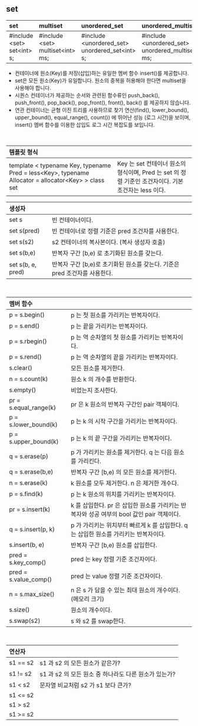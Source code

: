 
## set

| set | multiset | unordered_set | unordered_multiset |
|:----------|:----------|:---------|:----------|
| #include \<set> </br> set\<int> s; | #include \<set> </br> multiset\<int> ms; | #include \<unordered_set> </br> unordered_set\<int> s; | #include \<unordered_set> </br> unordered_multiset\<int> ms; |

* 컨테이너에 원소(Key)를 저장(삽입)하는 유일한 멤버 함수 insert()를 제공합니다.
* set은 모든 원소(Key)가 유일합니다. 원소의 중복을 허용해야 한다면 multiset을 사용해야 합니다.
* 시퀀스 컨테이너가 제공하는 순서와 관련된 함수류인 push_back(), push_front(), pop_back(), pop_front(), front(), back() 를 제공하지 않습니다.
* 연관 컨테이너는 균형 이진 트리를 사용하므로 찾기 연산(find(), lower_bound(), upper_bound(), equal_range(), count()) 에 뛰어난 성능 (로그 시간)을 보이며, insert() 멤버 함수를 이용한 삽입도 로그 시간 복잡도를 보입니다.
</br>

| 템플릿 형식 ||
|:----------|:----------|
| template < typename Key, typename Pred = less\<Key>, typename Allocator = allocator\<Key> > class set | Key 는 set 컨테이너 원소의 형식이며, Pred 는 set 의 정렬 기준인 조건자이다. 기본 조건자는 less 이다. |

| 생성자 ||
|:----------|:----------|
| set s | 빈 컨테이너이다. |
| set s(pred) | 빈 컨테이너로 정렬 기준은 pred 조건자를 사용한다. |
| set s(s2) | s2 컨테이너의 복사본이다. (복사 생성자 호출) |
| set s(b,e) | 반복자 구간 \[b,e) 로 초기화된 원소를 갖는다. |
| set s(b, e, pred) | 반복자 구간 \[b,e)로 초기화된 원소를 갖는다. 기준은 pred 조건자를 사용한다. |
</br>

| 멤버 함수 || 
|:----------|:----------|
| p = s.begin() | p 는 첫 원소를 가리키는 반복자이다. |
| p = s.end() | p 는 끝을 가리키는 반복자이다. |
| p = s.rbegin() | p 는 역 순차열의 첫 원소를 가리키는 반복자이다. |
| p = s.rend() | p 는 역 순차열의 끝을 가리키는 반복자이다. |
| s.clear() | 모든 원소를 제거한다. |
| n = s.count(k) | 원소 k 의 개수를 반환한다. |
| s.empty() | 비었는지 조사한다. |
| pr = s.equal_range(k) | pr 은 k 원소의 반복자 구간인 pair 객체이다. |
| p = s.lower_bound(k) | p 는 k 의 시작 구간을 가리키는 반복자이다. |
| p = s.upper_bound(k) | p 는 k 의 끝 구간을 가리키는 반복자이다. |
| q = s.erase(p) | p 가 가리키는 원소를 제거한다. q 는 다음 원소를 가리킨다. |
| q = s.erase(b,e) | 반복자 구간 \[b,e) 의 모든 원소를 제거한다. |
| n = s.erase(k) | k 원소를 모두 제거한다. n 은 제거한 개수다. |
| p = s.find(k) | p 는 k 원소의 위치를 가리키는 반복자이다. |
| pr = s.insert(k) | k 를 삽입한다. pr 은 삽입한 원소를 가리키는 반복자와 성공 여부의 bool 값인 pair 객체이다. |
| q = s.insert(p, k) | p 가 가리키는 위치부터 빠르게 k 를 삽입한다. q 는 삽입한 원소를 가리키는 반복자이다. |
| s.insert(b, e) | 반복자 구간 \[b,e) 원소를 삽입한다.
| pred = s.key_comp() | pred 는 key 정렬 기준 조건자이다. |
| pred = s.value_comp() | pred 는 value 정렬 기준 조건자이다. |
| n = s.max_size() | n 은 s 가 담을 수 있는 최대 원소의 개수이다. (메모리 크기) |
| s.size() | 원소의 개수이다. |
| s.swap(s2) | s 와 s2 를 swap한다. |
</br>

| 연산자 ||
|:----------|:----------|
| s1 == s2 | s1 과 s2 의 모든 원소가 같은가? |
| s1 != s2 | s1 과 s2 의 모든 원소 중 하나라도 다른 원소가 있는가? |
| s1 < s2 | 문자열 비교처럼 s2 가 s1 보다 큰가? |
| s1 <= s2 |
| s1 > s2 |
| s1 >= s2 |


